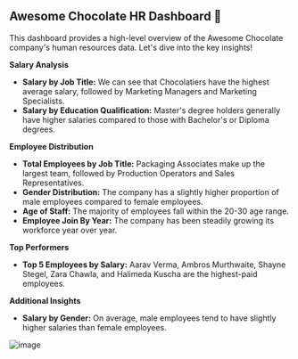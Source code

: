## Awesome Chocolate HR Dashboard 🍫

This dashboard provides a high-level overview of the Awesome Chocolate company's human resources data. Let's dive into the key insights!

**Salary Analysis**

- **Salary by Job Title:** We can see that Chocolatiers have the highest average salary, followed by Marketing Managers and Marketing Specialists. 
- **Salary by Education Qualification:**  Master's degree holders generally have higher salaries compared to those with Bachelor's or Diploma degrees. 

**Employee Distribution**

- **Total Employees by Job Title:** Packaging Associates make up the largest team, followed by Production Operators and Sales Representatives.
- **Gender Distribution:** The company has a slightly higher proportion of male employees compared to female employees.
- **Age of Staff:** The majority of employees fall within the 20-30 age range.
- **Employee Join By Year:** The company has been steadily growing its workforce year over year.

**Top Performers**

- **Top 5 Employees by Salary:** Aarav Verma, Ambros Murthwaite, Shayne Stegel, Zara Chawla, and Halimeda Kuscha are the highest-paid employees.

**Additional Insights** 

- **Salary by Gender:** On average, male employees tend to have slightly higher salaries than female employees. 

![image](https://github.com/user-attachments/assets/e46712ef-fe9c-44f4-bba0-f952611d5f38)
